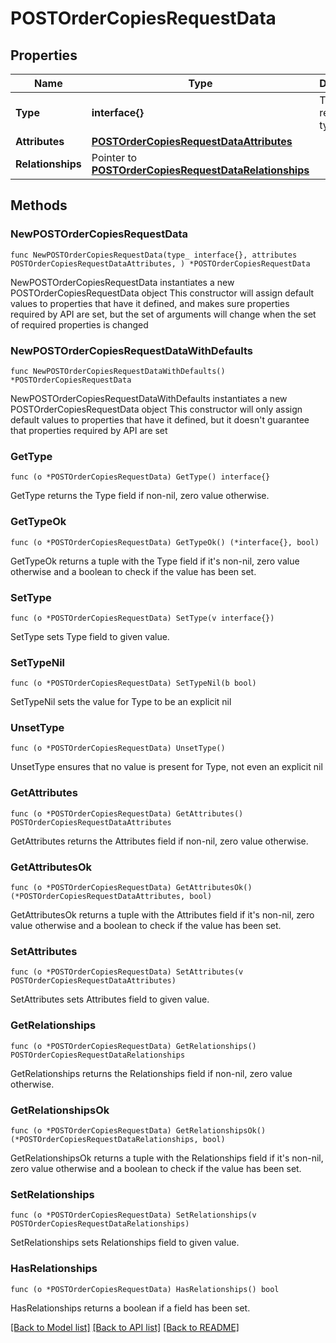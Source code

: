 # POSTOrderCopiesRequestData

## Properties

Name | Type | Description | Notes
------------ | ------------- | ------------- | -------------
**Type** | **interface{}** | The resource&#39;s type | 
**Attributes** | [**POSTOrderCopiesRequestDataAttributes**](POSTOrderCopiesRequestDataAttributes.md) |  | 
**Relationships** | Pointer to [**POSTOrderCopiesRequestDataRelationships**](POSTOrderCopiesRequestDataRelationships.md) |  | [optional] 

## Methods

### NewPOSTOrderCopiesRequestData

`func NewPOSTOrderCopiesRequestData(type_ interface{}, attributes POSTOrderCopiesRequestDataAttributes, ) *POSTOrderCopiesRequestData`

NewPOSTOrderCopiesRequestData instantiates a new POSTOrderCopiesRequestData object
This constructor will assign default values to properties that have it defined,
and makes sure properties required by API are set, but the set of arguments
will change when the set of required properties is changed

### NewPOSTOrderCopiesRequestDataWithDefaults

`func NewPOSTOrderCopiesRequestDataWithDefaults() *POSTOrderCopiesRequestData`

NewPOSTOrderCopiesRequestDataWithDefaults instantiates a new POSTOrderCopiesRequestData object
This constructor will only assign default values to properties that have it defined,
but it doesn't guarantee that properties required by API are set

### GetType

`func (o *POSTOrderCopiesRequestData) GetType() interface{}`

GetType returns the Type field if non-nil, zero value otherwise.

### GetTypeOk

`func (o *POSTOrderCopiesRequestData) GetTypeOk() (*interface{}, bool)`

GetTypeOk returns a tuple with the Type field if it's non-nil, zero value otherwise
and a boolean to check if the value has been set.

### SetType

`func (o *POSTOrderCopiesRequestData) SetType(v interface{})`

SetType sets Type field to given value.


### SetTypeNil

`func (o *POSTOrderCopiesRequestData) SetTypeNil(b bool)`

 SetTypeNil sets the value for Type to be an explicit nil

### UnsetType
`func (o *POSTOrderCopiesRequestData) UnsetType()`

UnsetType ensures that no value is present for Type, not even an explicit nil
### GetAttributes

`func (o *POSTOrderCopiesRequestData) GetAttributes() POSTOrderCopiesRequestDataAttributes`

GetAttributes returns the Attributes field if non-nil, zero value otherwise.

### GetAttributesOk

`func (o *POSTOrderCopiesRequestData) GetAttributesOk() (*POSTOrderCopiesRequestDataAttributes, bool)`

GetAttributesOk returns a tuple with the Attributes field if it's non-nil, zero value otherwise
and a boolean to check if the value has been set.

### SetAttributes

`func (o *POSTOrderCopiesRequestData) SetAttributes(v POSTOrderCopiesRequestDataAttributes)`

SetAttributes sets Attributes field to given value.


### GetRelationships

`func (o *POSTOrderCopiesRequestData) GetRelationships() POSTOrderCopiesRequestDataRelationships`

GetRelationships returns the Relationships field if non-nil, zero value otherwise.

### GetRelationshipsOk

`func (o *POSTOrderCopiesRequestData) GetRelationshipsOk() (*POSTOrderCopiesRequestDataRelationships, bool)`

GetRelationshipsOk returns a tuple with the Relationships field if it's non-nil, zero value otherwise
and a boolean to check if the value has been set.

### SetRelationships

`func (o *POSTOrderCopiesRequestData) SetRelationships(v POSTOrderCopiesRequestDataRelationships)`

SetRelationships sets Relationships field to given value.

### HasRelationships

`func (o *POSTOrderCopiesRequestData) HasRelationships() bool`

HasRelationships returns a boolean if a field has been set.


[[Back to Model list]](../README.md#documentation-for-models) [[Back to API list]](../README.md#documentation-for-api-endpoints) [[Back to README]](../README.md)


